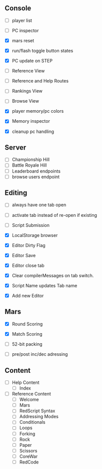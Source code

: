 


Console
-------
- [ ] player list
- [ ] PC inspector
- [x] mars reset 
- [x] run/flash toggle button states
- [x] PC update on STEP

- [ ] Reference View
- [ ] Reference and Help Routes
- [ ] Rankings View
- [ ] Browse View
- [x] player memory/pc colors
- [x] Memory inspector
- [x] cleanup pc handling

Server
------
- [ ] Championship Hill
- [ ] Battle Royale Hill
- [ ] Leaderboard endpoints
- [ ] browse users endpoint

Editing
-------
- [ ] always have one tab open
- [ ] activate tab instead of re-open if existing
- [ ] Script Submission
- [x] LocalStorage browser
- [x] Editor Dirty Flag
- [x] Editor Save
- [x] Editor close tab
- [x] Clear compilerMessages on tab switch.
- [x] Script Name updates Tab name
- [x] Add new Editor


Mars
----
- [x] Round Scoring
- [x] Match Scoring
- [ ] 52-bit packing
- [ ] pre/post inc/dec adressing


Content
-------
- [ ] Help Content
  - [ ] Index
- [ ] Reference Content
  - [ ] Welcome
  - [ ] Mars
  - [ ] RedScript Syntax
  - [ ] Addressing Modes
  - [ ] Conditionals
  - [ ] Loops
  - [ ] Forking
  - [ ] Rock
  - [ ] Paper
  - [ ] Scissors
  - [ ] CoreWar
  - [ ] RedCode
